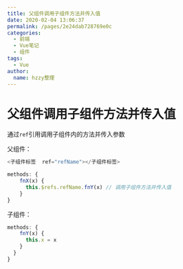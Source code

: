 ```yaml
---
title: 父组件调用子组件方法并传入值
date: 2020-02-04 13:06:37
permalink: /pages/2e24dab728769e0c
categories:
  - 前端
  - Vue笔记
  - 组件
tags:
  - Vue
author:
  name: hzzy整理
---
```

# 父组件调用子组件方法并传入值

通过`ref`引用调用子组件内的方法并传入参数

父组件：

```js
<子组件标签  ref="refName"></子组件标签>

methods: {
    fnX(x) {
      this.$refs.refName.fnY(x) // 调用子组件方法并传入值
    }
}
```

子组件：

```js
methods: {
    fnY(x) {
      this.x = x
    }
  }
}
```
